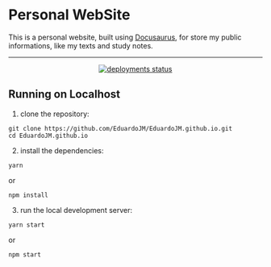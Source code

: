 # Personal WebSite

This is a personal website, built using [Docusaurus](https://docusaurus.io/), for store my public informations, like my texts and study notes.

---

<p align="center">
  <a href="https://github.com/inventare/design-system/blob/main/LICENSE" target="_blank"><img src="https://img.shields.io/github/deployments/EduardoJM/EduardoJM.github.io/github-pages?label=Deployments" alt="deployments status" /></a>
</p>

## Running on Localhost

1. clone the repository:

```
git clone https://github.com/EduardoJM/EduardoJM.github.io.git
cd EduardoJM.github.io
```

2. install the dependencies:

```
yarn
```

or

```
npm install
```

3. run the local development server:

```
yarn start
```

or

```
npm start
```
